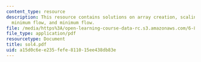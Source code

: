```yaml
---
content_type: resource
description: This resource contains solutions on array creation, scaling algorithm,
  minimum flow, and minimum flow.
file: /media/https%3A/open-learning-course-data-rc.s3.amazonaws.com/6-854j-advanced-algorithms-fall-2005/a15d0c6ee235fefe811015ee438db83e_sol4.pdf
file_type: application/pdf
resourcetype: Document
title: sol4.pdf
uid: a15d0c6e-e235-fefe-8110-15ee438db83e
---
```


